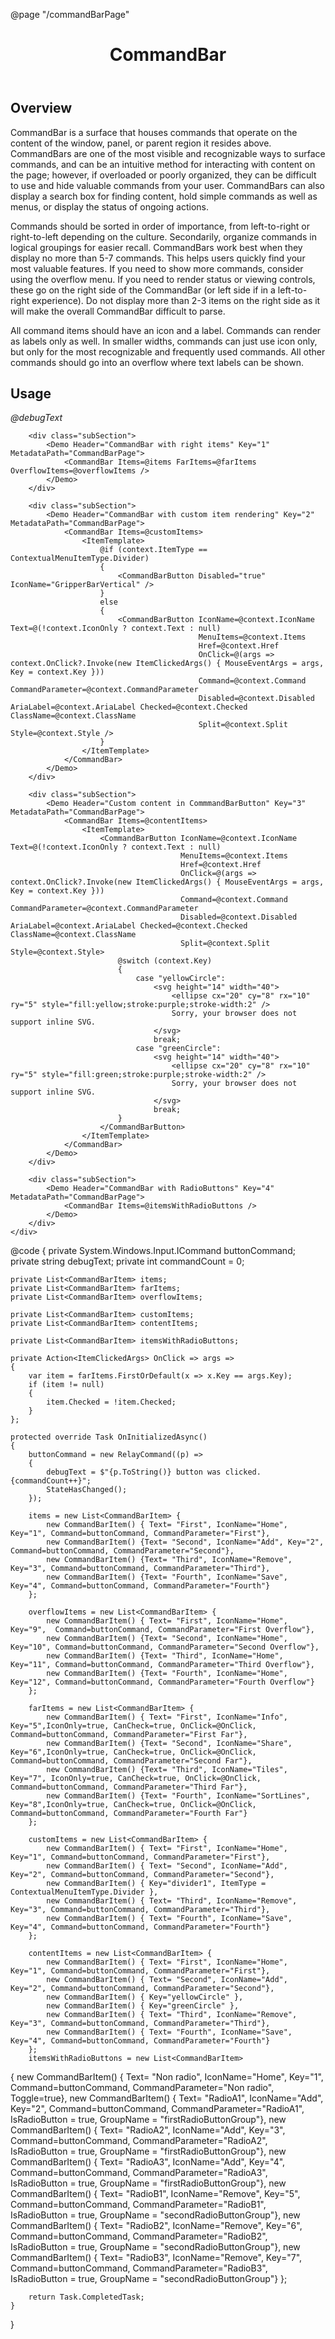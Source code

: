 ﻿@page "/commandBarPage"

<header class="root">
    <h1 class="title">CommandBar</h1>
</header>
<div class="section" style="transition-delay: 0s;">
    <div id="overview" tabindex="-1">
        <h2 class="subHeading hiddenContent">Overview</h2>
    </div>
    <div class="content">
        <div class="ms-Markdown">
            <p>
                CommandBar is a surface that houses commands that operate on the content of
                the window, panel, or parent region it resides above. CommandBars are one of the most
                visible and recognizable ways to surface commands, and can be an intuitive
                method for interacting with content on the page; however, if overloaded or
                poorly organized, they can be difficult to use and hide valuable commands from
                your user. CommandBars can also display a search box for finding content, hold
                simple commands as well as menus, or display the status of ongoing actions.
            </p>
            <p>
                Commands should be sorted in order of importance, from left-to-right or right-to-left
                depending on the culture. Secondarily, organize commands in logical
                groupings for easier recall. CommandBars work best when they display no more
                than 5-7 commands. This helps users quickly find your most valuable features.
                If you need to show more commands, consider using the overflow menu. If you
                need to render status or viewing controls, these go on the right side of the
                CommandBar (or left side if in a left-to-right experience). Do not display
                more than 2-3 items on the right side as it will make the overall CommandBar
                difficult to parse.
            </p>
            <p>
                All command items should have an icon and a label. Commands can render as
                labels only as well. In smaller widths, commands can just use icon only, but
                only for the most recognizable and frequently used commands. All other
                commands should go into an overflow where text labels can be shown.
            </p>
        </div>
    </div>
</div>
<div class="section" style="transition-delay: 0s;">
    <div id="overview" tabindex="-1">
        <h2 class="subHeading">Usage</h2>
    </div>
    <div>
        <em>@debugText</em>
        <div class="subSection">
            <Demo Header="Basic CommandBar" Key="0" MetadataPath="CommandBarPage">
                <CommandBar Items=@items />
            </Demo>
        </div>

        <div class="subSection">
            <Demo Header="CommandBar with right items" Key="1" MetadataPath="CommandBarPage">
                <CommandBar Items=@items FarItems=@farItems OverflowItems=@overflowItems />
            </Demo>
        </div>

        <div class="subSection">
            <Demo Header="CommandBar with custom item rendering" Key="2" MetadataPath="CommandBarPage">
                <CommandBar Items=@customItems>
                    <ItemTemplate>
                        @if (context.ItemType == ContextualMenuItemType.Divider)
                        {
                            <CommandBarButton Disabled="true" IconName="GripperBarVertical" />
                        }
                        else
                        {
                            <CommandBarButton IconName=@context.IconName Text=@(!context.IconOnly ? context.Text : null)
                                              MenuItems=@context.Items
                                              Href=@context.Href
                                              OnClick=@(args => context.OnClick?.Invoke(new ItemClickedArgs() { MouseEventArgs = args, Key = context.Key }))
                                              Command=@context.Command CommandParameter=@context.CommandParameter
                                              Disabled=@context.Disabled AriaLabel=@context.AriaLabel Checked=@context.Checked ClassName=@context.ClassName
                                              Split=@context.Split Style=@context.Style />
                        }
                    </ItemTemplate>
                </CommandBar>
            </Demo>
        </div>

        <div class="subSection">
            <Demo Header="Custom content in CommmandBarButton" Key="3" MetadataPath="CommandBarPage">
                <CommandBar Items=@contentItems>
                    <ItemTemplate>
                        <CommandBarButton IconName=@context.IconName Text=@(!context.IconOnly ? context.Text : null)
                                          MenuItems=@context.Items
                                          Href=@context.Href
                                          OnClick=@(args => context.OnClick?.Invoke(new ItemClickedArgs() { MouseEventArgs = args, Key = context.Key }))
                                          Command=@context.Command CommandParameter=@context.CommandParameter
                                          Disabled=@context.Disabled AriaLabel=@context.AriaLabel Checked=@context.Checked ClassName=@context.ClassName
                                          Split=@context.Split Style=@context.Style>
                            @switch (context.Key)
                            {
                                case "yellowCircle":
                                    <svg height="14" width="40">
                                        <ellipse cx="20" cy="8" rx="10" ry="5" style="fill:yellow;stroke:purple;stroke-width:2" />
                                        Sorry, your browser does not support inline SVG.
                                    </svg>
                                    break;
                                case "greenCircle":
                                    <svg height="14" width="40">
                                        <ellipse cx="20" cy="8" rx="10" ry="5" style="fill:green;stroke:purple;stroke-width:2" />
                                        Sorry, your browser does not support inline SVG.
                                    </svg>
                                    break;
                            }
                        </CommandBarButton>
                    </ItemTemplate>
                </CommandBar>
            </Demo>
        </div>

        <div class="subSection">
            <Demo Header="CommandBar with RadioButtons" Key="4" MetadataPath="CommandBarPage">
                <CommandBar Items=@itemsWithRadioButtons />
            </Demo>
        </div>
    </div>
</div>

@code {
    private System.Windows.Input.ICommand buttonCommand;
    private string debugText;
    private int commandCount = 0;

    private List<CommandBarItem> items;
    private List<CommandBarItem> farItems;
    private List<CommandBarItem> overflowItems;

    private List<CommandBarItem> customItems;
    private List<CommandBarItem> contentItems;

    private List<CommandBarItem> itemsWithRadioButtons;

    private Action<ItemClickedArgs> OnClick => args =>
    {
        var item = farItems.FirstOrDefault(x => x.Key == args.Key);
        if (item != null)
        {
            item.Checked = !item.Checked;
        }
    };

    protected override Task OnInitializedAsync()
    {
        buttonCommand = new RelayCommand((p) =>
        {
            debugText = $"{p.ToString()} button was clicked. {commandCount++}";
            StateHasChanged();
        });

        items = new List<CommandBarItem> {
            new CommandBarItem() { Text= "First", IconName="Home", Key="1", Command=buttonCommand, CommandParameter="First"},
            new CommandBarItem() {Text= "Second", IconName="Add", Key="2", Command=buttonCommand, CommandParameter="Second"},
            new CommandBarItem() {Text= "Third", IconName="Remove", Key="3", Command=buttonCommand, CommandParameter="Third"},
            new CommandBarItem() {Text= "Fourth", IconName="Save", Key="4", Command=buttonCommand, CommandParameter="Fourth"}
        };

        overflowItems = new List<CommandBarItem> {
            new CommandBarItem() { Text= "First", IconName="Home", Key="9",  Command=buttonCommand, CommandParameter="First Overflow"},
            new CommandBarItem() {Text= "Second", IconName="Home", Key="10", Command=buttonCommand, CommandParameter="Second Overflow"},
            new CommandBarItem() {Text= "Third", IconName="Home", Key="11", Command=buttonCommand, CommandParameter="Third Overflow"},
            new CommandBarItem() {Text= "Fourth", IconName="Home", Key="12", Command=buttonCommand, CommandParameter="Fourth Overflow"}
        };

        farItems = new List<CommandBarItem> {
            new CommandBarItem() { Text= "First", IconName="Info", Key="5",IconOnly=true, CanCheck=true, OnClick=@OnClick, Command=buttonCommand, CommandParameter="First Far"},
            new CommandBarItem() {Text= "Second", IconName="Share", Key="6",IconOnly=true, CanCheck=true, OnClick=@OnClick, Command=buttonCommand, CommandParameter="Second Far"},
            new CommandBarItem() {Text= "Third", IconName="Tiles", Key="7", IconOnly=true, CanCheck=true, OnClick=@OnClick, Command=buttonCommand, CommandParameter="Third Far"},
            new CommandBarItem() {Text= "Fourth", IconName="SortLines", Key="8",IconOnly=true, CanCheck=true, OnClick=@OnClick, Command=buttonCommand, CommandParameter="Fourth Far"}
        };

        customItems = new List<CommandBarItem> {
            new CommandBarItem() { Text= "First", IconName="Home", Key="1", Command=buttonCommand, CommandParameter="First"},
            new CommandBarItem() { Text= "Second", IconName="Add", Key="2", Command=buttonCommand, CommandParameter="Second"},
            new CommandBarItem() { Key="divider1", ItemType = ContextualMenuItemType.Divider },
            new CommandBarItem() { Text= "Third", IconName="Remove", Key="3", Command=buttonCommand, CommandParameter="Third"},
            new CommandBarItem() { Text= "Fourth", IconName="Save", Key="4", Command=buttonCommand, CommandParameter="Fourth"}
        };

        contentItems = new List<CommandBarItem> {
            new CommandBarItem() { Text= "First", IconName="Home", Key="1", Command=buttonCommand, CommandParameter="First"},
            new CommandBarItem() { Text= "Second", IconName="Add", Key="2", Command=buttonCommand, CommandParameter="Second"},
            new CommandBarItem() { Key="yellowCircle" },
            new CommandBarItem() { Key="greenCircle" },
            new CommandBarItem() { Text= "Third", IconName="Remove", Key="3", Command=buttonCommand, CommandParameter="Third"},
            new CommandBarItem() { Text= "Fourth", IconName="Save", Key="4", Command=buttonCommand, CommandParameter="Fourth"}
        };
        itemsWithRadioButtons = new List<CommandBarItem>
{
            new CommandBarItem() { Text= "Non radio", IconName="Home", Key="1", Command=buttonCommand, CommandParameter="Non radio", Toggle=true},
            new CommandBarItem() { Text= "RadioA1", IconName="Add", Key="2", Command=buttonCommand, CommandParameter="RadioA1", IsRadioButton = true, GroupName = "firstRadioButtonGroup"},
            new CommandBarItem() { Text= "RadioA2", IconName="Add", Key="3", Command=buttonCommand, CommandParameter="RadioA2", IsRadioButton = true, GroupName = "firstRadioButtonGroup"},
            new CommandBarItem() { Text= "RadioA3", IconName="Add", Key="4", Command=buttonCommand, CommandParameter="RadioA3", IsRadioButton = true, GroupName = "firstRadioButtonGroup"},
            new CommandBarItem() { Text= "RadioB1", IconName="Remove", Key="5", Command=buttonCommand, CommandParameter="RadioB1", IsRadioButton = true, GroupName = "secondRadioButtonGroup"},
            new CommandBarItem() { Text= "RadioB2", IconName="Remove", Key="6", Command=buttonCommand, CommandParameter="RadioB2", IsRadioButton = true, GroupName = "secondRadioButtonGroup"},
            new CommandBarItem() { Text= "RadioB3", IconName="Remove", Key="7", Command=buttonCommand, CommandParameter="RadioB3", IsRadioButton = true, GroupName = "secondRadioButtonGroup"}
        };

        return Task.CompletedTask;
    }
}
